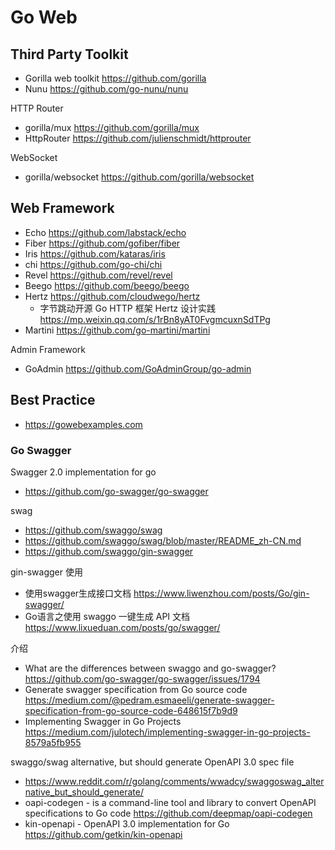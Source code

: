 # Go Web

## Third Party Toolkit
- Gorilla web toolkit https://github.com/gorilla
- Nunu https://github.com/go-nunu/nunu

HTTP Router
- gorilla/mux https://github.com/gorilla/mux
- HttpRouter https://github.com/julienschmidt/httprouter

WebSocket
- gorilla/websocket https://github.com/gorilla/websocket


## Web Framework
- Echo https://github.com/labstack/echo
- Fiber https://github.com/gofiber/fiber
- Iris https://github.com/kataras/iris
- chi https://github.com/go-chi/chi
- Revel https://github.com/revel/revel
- Beego https://github.com/beego/beego
- Hertz https://github.com/cloudwego/hertz
  - 字节跳动开源 Go HTTP 框架 Hertz 设计实践 https://mp.weixin.qq.com/s/1rBn8yAT0FvgmcuxnSdTPg
- Martini https://github.com/go-martini/martini

Admin Framework
- GoAdmin https://github.com/GoAdminGroup/go-admin


## Best Practice
- https://gowebexamples.com


### Go Swagger
Swagger 2.0 implementation for go
- https://github.com/go-swagger/go-swagger

swag
- https://github.com/swaggo/swag
- https://github.com/swaggo/swag/blob/master/README_zh-CN.md
- https://github.com/swaggo/gin-swagger

gin-swagger 使用
- 使用swagger生成接口文档 https://www.liwenzhou.com/posts/Go/gin-swagger/
- Go语言之使用 swaggo 一键生成 API 文档 https://www.lixueduan.com/posts/go/swagger/

介绍
- What are the differences between swaggo and go-swagger? https://github.com/go-swagger/go-swagger/issues/1794
- Generate swagger specification from Go source code https://medium.com/@pedram.esmaeeli/generate-swagger-specification-from-go-source-code-648615f7b9d9
- Implementing Swagger in Go Projects https://medium.com/julotech/implementing-swagger-in-go-projects-8579a5fb955

swaggo/swag alternative, but should generate OpenAPI 3.0 spec file
- https://www.reddit.com/r/golang/comments/wwadcy/swaggoswag_alternative_but_should_generate/
- oapi-codegen - is a command-line tool and library to convert OpenAPI specifications to Go code https://github.com/deepmap/oapi-codegen
- kin-openapi - OpenAPI 3.0 implementation for Go https://github.com/getkin/kin-openapi
